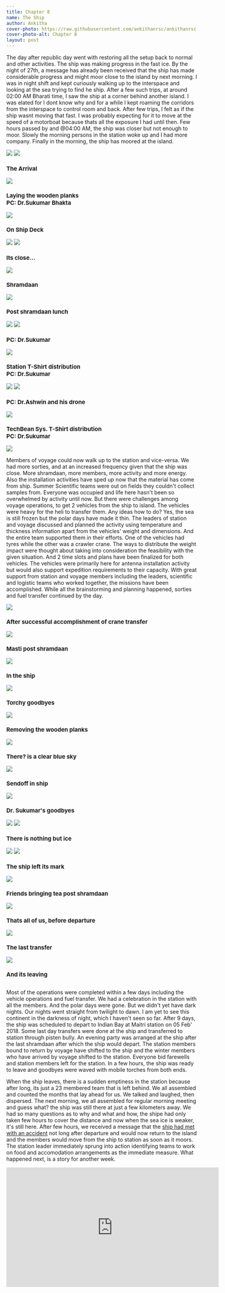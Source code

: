```yaml
---
title: Chapter 8
name: The Ship
author: Ankitha
cover-photo: https://raw.githubusercontent.com/ankithanrsc/ankithanrsc.github.io/master/assets/images/ch8/shiparrival.JPG
cover-photo-alt: Chapter 8
layout: post
---
```


<p>The day after republic day went with restoring all the setup back to normal and other activities. The ship was making progress in the fast ice. By the night of 27th, a message has already been received that the ship has made considerable progress and might moor close to the island by next morning. I was in night shift and kept curiously walking up to the interspace and looking at the sea trying to find he ship. After a few such trips, at around 02:00 AM Bharati time, I saw the ship at a corner behind another island. I was elated for I dont know why and for a while I kept roaming the corridors from the interspace to control room and back. After few trips, I felt as if the ship wasnt moving that fast. I was probably expecting for it to move at the speed of a motorboat because thats all the exposure I had until then. Few hours passed by and @04:00 AM, the ship was closer but not enough to moor. Slowly the morning persons in the station woke up and I had more company. Finally in the morning, the ship has moored at the island.</p>

<div class="row"> 
  <div class="column">
    <img src="https://raw.githubusercontent.com/ankithanrsc/ankithanrsc.github.io/master/assets/images/ch8/helipadgrp.JPG">
    <img src="https://raw.githubusercontent.com/ankithanrsc/ankithanrsc.github.io/master/assets/images/ch8/shiparrival.JPG">
      <h3 style="font-size:15px;">The Arrival</h3>
    <img src="https://raw.githubusercontent.com/ankithanrsc/ankithanrsc.github.io/master/assets/images/ch8/shramdaan.JPG">
      <h3 style="font-size:15px;">Laying the wooden planks <br>PC: Dr.Sukumar Bhakta</h3>
    <img src="https://raw.githubusercontent.com/ankithanrsc/ankithanrsc.github.io/master/assets/images/ch8/shipdeck.JPG">
      <h3 style="font-size:15px;">On Ship Deck</h3>
  </div>
  <div class="column">
    <img src="https://raw.githubusercontent.com/ankithanrsc/ankithanrsc.github.io/master/assets/images/ch8/moonberg.JPG">
    <img src="https://raw.githubusercontent.com/ankithanrsc/ankithanrsc.github.io/master/assets/images/ch8/cmngship.JPG">
      <h3 style="font-size:15px;">Its close...</h3>
    <img src="https://raw.githubusercontent.com/ankithanrsc/ankithanrsc.github.io/master/assets/images/ch8/work1.JPG">
      <h3 style="font-size:15px;">Shramdaan</h3>
    <img src="https://raw.githubusercontent.com/ankithanrsc/ankithanrsc.github.io/master/assets/images/ch8/dining.JPG">
      <h3 style="font-size:15px;">Post shramdaan lunch</h3>
  </div> 
  <div class="column">
    <img src="https://raw.githubusercontent.com/ankithanrsc/ankithanrsc.github.io/master/assets/images/ch8/moonberg2.JPG">
    <img src="https://raw.githubusercontent.com/ankithanrsc/ankithanrsc.github.io/master/assets/images/ch8/ship2.JPG">
      <h3 style="font-size:15px;">PC: Dr.Sukumar</h3>
    <img src="https://raw.githubusercontent.com/ankithanrsc/ankithanrsc.github.io/master/assets/images/ch8/stationTee.JPG">
      <h3 style="font-size:15px;">Station T-Shirt distribution<br>PC: Dr.Sukumar</h3>
<!--    <img src="https://raw.githubusercontent.com/ankithanrsc/ankithanrsc.github.io/master/assets/images/ch8/ship1.JPG">-->
  </div>
  <div class="column">
    <img src="https://raw.githubusercontent.com/ankithanrsc/ankithanrsc.github.io/master/assets/images/ch8/drsSun.JPG">
    <img src="https://raw.githubusercontent.com/ankithanrsc/ankithanrsc.github.io/master/assets/images/ch8/ship1.JPG">
      <h3 style="font-size:15px;">PC: Dr.Ashwin and his drone</h3>
    <img src="https://raw.githubusercontent.com/ankithanrsc/ankithanrsc.github.io/master/assets/images/ch8/TBtee.JPG">
      <h3 style="font-size:15px;">TechBean Sys. T-Shirt distribution<br>PC: Dr.Sukumar</h3>
    <img src="https://raw.githubusercontent.com/ankithanrsc/ankithanrsc.github.io/master/assets/images/ch8/mastiwork.JPG">
    </div>
</div>

<p>Members of voyage could now walk up to the station and vice-versa. We had more sorties, and at an increased frequency given that the ship was close. More shramdaan, more members, more activity and more energy. Also the installation activities have sped up now that the material has come from ship. Summer Scientific teams were out on fields they couldn't collect samples from. Everyone was occupied and life here hasn't been so overwhelmed by activity until now. But there were challenges among voyage operations, to get 2 vehicles from the ship to island. The vehicles were heavy for the heli to transfer them. Any ideas how to do? Yes, the sea is still frozen but the polar days have made it thin. The leaders of station and voyage discussed and planned the activity using temperature and thickness information apart from the vehicles' weight and dimensions. And the entire team supported them in their efforts. One of the vehicles had tyres while the other was a crawler crane. The ways to distribute the weight impact were thought about taking into consideration the feasibility with the given situation. And 2 time slots and plans have been finalized for both vehicles. The vehicles were primarily here for antenna installation activity but would also support expedition requirements to their capacity. With great support from station and voyage members including the leaders, scientific and logistic teams who worked together, the missions have been accomplished. While all the brainstorming and planning happened, sorties and fuel transfer continued by the day.</p>

<div class="row"> 
  <div class="column">
    <img src="https://raw.githubusercontent.com/ankithanrsc/ankithanrsc.github.io/master/assets/images/ch8/cranesuccess.JPG">
      <h3 style="font-size:15px;">After successful accomplishment of crane transfer</h3>
    <img src="https://raw.githubusercontent.com/ankithanrsc/ankithanrsc.github.io/master/assets/images/ch8/postwork.JPG">
      <h3 style="font-size:15px;">Masti post shramdaan</h3>
    <img src="https://raw.githubusercontent.com/ankithanrsc/ankithanrsc.github.io/master/assets/images/ch8/inship.JPG">
      <h3 style="font-size:15px;">In the ship</h3>
    <img src="https://raw.githubusercontent.com/ankithanrsc/ankithanrsc.github.io/master/assets/images/ch8/stationTorchBye.JPG">
      <h3 style="font-size:15px;">Torchy goodbyes</h3>
  </div>
  <div class="column">
    <img src="https://raw.githubusercontent.com/ankithanrsc/ankithanrsc.github.io/master/assets/images/ch8/work2.JPG">
      <h3 style="font-size:15px;">Removing the wooden planks</h3>
    <img src="https://raw.githubusercontent.com/ankithanrsc/ankithanrsc.github.io/master/assets/images/ch8/ntgthere.JPG">
      <h3 style="font-size:15px;">There? is a clear blue sky</h3>
    <img src="https://raw.githubusercontent.com/ankithanrsc/ankithanrsc.github.io/master/assets/images/ch8/inshipsendoff.JPG">
      <h3 style="font-size:15px;">Sendoff in ship</h3>
    <img src="https://raw.githubusercontent.com/ankithanrsc/ankithanrsc.github.io/master/assets/images/ch8/sukubye.JPG">
      <h3 style="font-size:15px;">Dr. Sukumar's goodbyes</h3>
  </div> 
  <div class="column">
    <img src="https://raw.githubusercontent.com/ankithanrsc/ankithanrsc.github.io/master/assets/images/ch8/wework.JPG">
    <img src="https://raw.githubusercontent.com/ankithanrsc/ankithanrsc.github.io/master/assets/images/ch8/ntgthere2.JPG">
      <h3 style="font-size:15px;">There is nothing but ice</h3>
    <img src="https://raw.githubusercontent.com/ankithanrsc/ankithanrsc.github.io/master/assets/images/ch8/shipfront.JPG">
    <img src="https://raw.githubusercontent.com/ankithanrsc/ankithanrsc.github.io/master/assets/images/ch8/shipPrint.JPG">
      <h3 style="font-size:15px;">The ship left its mark</h3>
  </div>
  <div class="column">
    <img src="https://raw.githubusercontent.com/ankithanrsc/ankithanrsc.github.io/master/assets/images/ch8/teacomework.JPG">
      <h3 style="font-size:15px;">Friends bringing tea post shramdaan</h3>
    <img src="https://raw.githubusercontent.com/ankithanrsc/ankithanrsc.github.io/master/assets/images/ch8/bigGrp.JPG">
      <h3 style="font-size:15px;">Thats all of us, before departure</h3>
    <img src="https://raw.githubusercontent.com/ankithanrsc/ankithanrsc.github.io/master/assets/images/ch8/lastpb.JPG">
      <h3 style="font-size:15px;">The last transfer</h3>
    <img src="https://raw.githubusercontent.com/ankithanrsc/ankithanrsc.github.io/master/assets/images/ch8/shipgoing.JPG">
      <h3 style="font-size:15px;">And its leaving</h3>
    </div>
</div>

<p>Most of the operations were completed within a few days including the vehicle operations and fuel transfer. We had a celebration in the station with all the members. And the polar days were gone. But we didn't yet have dark nights. Our nights went straight from twilight to dawn. I am yet to see this continent in the darkness of night, which I haven't seen so far. After 9 days, the ship was scheduled to depart to Indian Bay at Maitri station on 05 Feb' 2018. Some last day transfers were done at the ship and transferred to station through pisten bully. An evening party was arranged at the ship after the last shramdaan after which the ship would depart. The station members bound to return by voyage have shifted to the ship and the winter members who have arrived by voyage shifted to the station. Everyone bid farewells and station members left for the station. In a few hours, the ship was ready to leave and goodbyes were waved with mobile torches from both ends.</p>

<p>When the ship leaves, there is a sudden emptiness in the station because after long, its just a 23 membered team that is left behind. We all assembled and counted the months that lay ahead for us. We talked and laughed, then dispersed. The next morning, we all assembled for regular morning meeting and guess what? the ship was still there at just a few kilometers away. We had so many questions as to why and what and how, the shipe had only taken few hours to cover the distance and now when the sea ice is weaker, it's still here. After few hours, we received a message that the <a href="http://www.ncaor.gov.in/news/view/414">ship had met with an accident</a> not long after departure and would now return to the island and the members would move from the ship to station as soon as it moors. The station leader immediately sprung into action identifying teams to work on food and accomodation arrangements as the immediate measure. What happened next, is a story for another week.</p>
<div>
<iframe width="560" height="315" src="https://www.youtube.com/embed/ICqTOHeF9Tg" frameborder="0" allow="accelerometer; autoplay; encrypted-media; gyroscope; picture-in-picture" allowfullscreen></iframe>
</div>